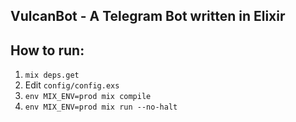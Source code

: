 ## VulcanBot - A Telegram Bot written in Elixir

How to run:
-----------

1. `mix deps.get`
2. Edit `config/config.exs`
3. `env MIX_ENV=prod mix compile`
3. `env MIX_ENV=prod mix run --no-halt`
